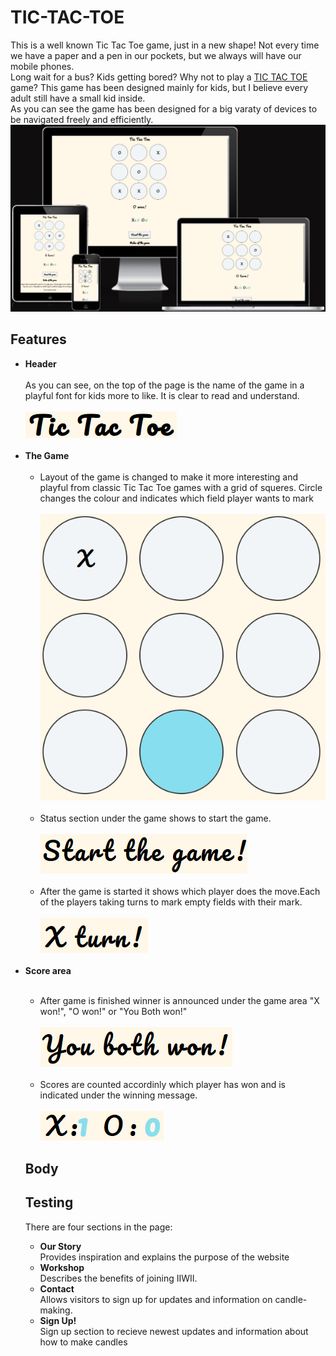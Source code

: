 # TIC-TAC-TOE
This is a well known Tic Tac Toe game, just in a new shape! Not every time we have a paper and a pen in our pockets, but we always will have our mobile phones.<br> Long wait for a bus? Kids getting bored? Why not to play a [TIC TAC TOE](https://kristine-kiki.github.io/Tic-Tac-Toe/) game? This game has been designed mainly for kids, but I believe every adult still have a small kid inside. <br> As you can see the game has been designed for a big varaty of devices to be navigated freely and efficiently.<br>
<img src="assets/pictures/response .png">

## Features
<ul><li><strong>Header</strong></li> <br>
As you can see, on the top of the page is the name of the game in a playful font for kids more to like. It is clear to read and understand.<br><br>
<img src="assets/pictures/header.png"><br><br>
<li><strong>The Game</strong> <br><br>
<ul><li>Layout of the game is changed to make it more interesting and playful from classic Tic Tac Toe games with a grid of squeres. Circle changes the colour and indicates which field player wants to mark </li><br>
<img src="assets/pictures/markedCircle.png"> <br><br>
<li>Status section under the game shows to start the game. <br><br>
<img src="assets/pictures/startButton.png"> <br><br>
<li>After the game is started it shows which player does the move.Each of the players taking turns to mark empty fields with their mark.<br><br>
<img src="assets/pictures/playersTurn.png"></ul> <br>
<li><strong>Score area</strong></li><br>
<ul><li>After game is finished winner is announced under the game area "X won!", "O won!" or "You Both won!"</li> <br>
<img src="assets/pictures/winMsg.png"><br><br> <li>Scores are counted accordinly which player has won and is indicated under the winning message.</li><br>
<img src="assets/pictures/scores.png">
</ul>

## Body

## Testing
There are four sections in the page:
<ul><li><strong>Our Story</strong></li>
Provides inspiration and explains the purpose of the website
<li><strong>Workshop</strong></li>
Describes the benefits of joining IIWII.
<li><strong>Contact</strong></li>
Allows visitors to sign up for updates and information on candle-making.
<li><strong>Sign Up!</strong></li>
Sign up section to recieve newest updates and information about how to make candles<br>
